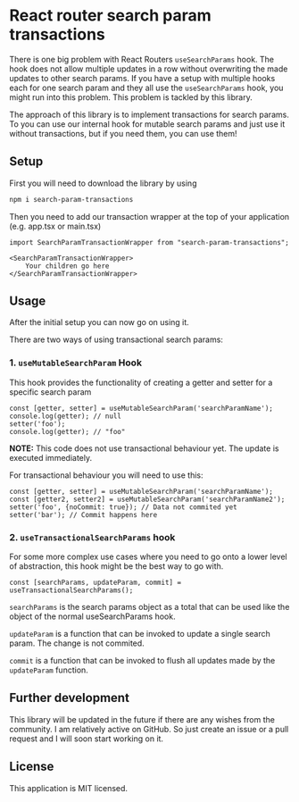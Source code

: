 # React router search param transactions

There is one big problem with React Routers `useSearchParams` hook. The hook does not allow multiple updates in a row without overwriting the made updates to other search params. 
If you have a setup with multiple hooks each for one search param and they all use the `useSearchParams` hook, you might run into this problem.
This problem is tackled by this library. 

The approach of this library is to implement transactions for search params. To you can use our internal hook for mutable search params and just use it without transactions, but if you need them, you can use them!


## Setup

First you will need to download the library by using 
```bash
npm i search-param-transactions
```

Then you need to add our transaction wrapper at the top of your application (e.g. app.tsx or main.tsx)

```tsx
import SearchParamTransactionWrapper from "search-param-transactions";

<SearchParamTransactionWrapper>
    Your children go here
</SearchParamTransactionWrapper>
```


## Usage

After the initial setup you can now go on using it.

There are two ways of using transactional search params:

### 1. `useMutableSearchParam` Hook

This hook provides the functionality of creating a getter and setter for a specific search param

```tsx
const [getter, setter] = useMutableSearchParam('searchParamName');
console.log(getter); // null
setter('foo');
console.log(getter); // "foo"
```
**NOTE:** This code does not use transactional behaviour yet. The update is executed immediately.

For transactional behaviour you will need to use this:

```tsx
const [getter, setter] = useMutableSearchParam('searchParamName');
const [getter2, setter2] = useMutableSearchParam('searchParamName2');
setter('foo', {noCommit: true}); // Data not commited yet
setter('bar'); // Commit happens here
```

### 2. `useTransactionalSearchParams` hook

For some more complex use cases where you need to go onto a lower level of abstraction, this hook might be the best way to go with.

```tsx
const [searchParams, updateParam, commit] = useTransactionalSearchParams();
```

`searchParams` is the search params object as a total that can be used like the object of the normal useSearchParams hook.

`updateParam` is a function that can be invoked to update a single search param. The change is not commited.

`commit` is a function that can be invoked to flush all updates made by the `updateParam` function.


## Further development

This library will be updated in the future if there are any wishes from the community. I am relatively active on GitHub. So just create an issue or a pull request and I will soon start working on it. 


## License

This application is MIT licensed.
